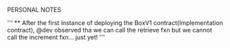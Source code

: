 PERSONAL NOTES

'''
    **
    After the first instance of deploying the BoxV1 contract(Implementation contract), @dev observed tha we can call the retrieve fxn but we cannot call the increment fxn... just yet!
'''
